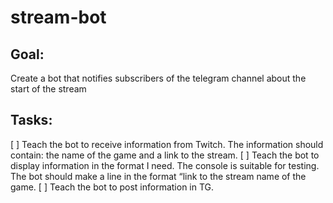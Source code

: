 # stream-bot

## Goal:
Create a bot that notifies subscribers of the telegram channel about the start of the stream

## Tasks:
[ ] Teach the bot to receive information from Twitch. The information should contain: the name of the game and a link to the stream.
[ ] Teach the bot to display information in the format I need. The console is suitable for testing. The bot should make a line in the format “link to the stream name of the game.
[ ] Teach the bot to post information in TG.

